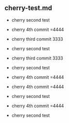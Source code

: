 ## cherry-test.md

- cherry second test
- cherry 4th commit =4444
- cherry third commit 3333
- cherry second test
- cherry third commit 3333

- cherry second test

- cherry 4th commit =4444


- cherry 4th commit =4444
- cherry second test


- cherry 4th commit =4444
- cherry second test